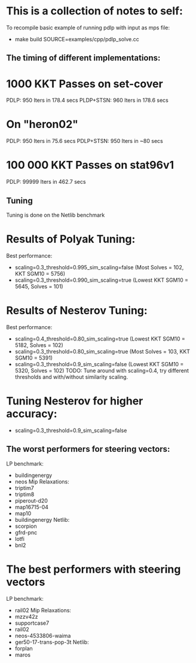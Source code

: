 # This is a collection of notes to self: 
To recompile basic example of running pdlp with input as mps file:
 - make build SOURCE=examples/cpp/pdlp_solve.cc

##  The timing of different implementations: 

# 1000 KKT Passes on set-cover
PDLP:  950 Iters in 178.4 secs
PLDP+STSN: 960 Iters in 178.6 secs

# On "heron02"
PDLP:  950 Iters in 75.6 secs
PDLP+STSN: 950 Iters in ~80 secs


# 100 000 KKT Passes on stat96v1
PDLP: 99999 Iters in 462.7 secs



## Tuning 

Tuning is done on the Netlib benchmark

# Results of Polyak Tuning: 
Best performance: 
- scaling=0.3_threshold=0.995_sim_scaling=false (Most Solves = 102, KKT SGM10 = 5756)
- scaling=0.3_threshold=0.990_sim_scaling=true (Lowest KKT SGM10 = 5645, Solves = 101)

# Results of Nesterov Tuning:  
Best performance: 
- scaling=0.4_threshold=0.80_sim_scaling=true (Lowest KKT SGM10 = 5182, Solves = 102)
- scaling=0.3_threshold=0.80_sim_scaling=true (Most Solves = 103, KKT SGM10 = 5391)
- scaling=0.3_threshold=0.9_sim_scaling=false (Lowest KKT SGM10 = 5320, Solves =  102)
TODO: Tune around with scaling=0.4, try different thresholds and with/without similarity scaling.

# Tuning Nesterov for higher accuracy: 
- scaling=0.3_threshold=0.9_sim_scaling=false

## The worst performers for steering vectors:
LP benchmark: 
- buildingenergy
- neos
Mip Relaxations:
- triptim7
- triptim8
- piperout-d20
- map16715-04
- map10
- buildingenergy
Netlib:
- scorpion
- gfrd-pnc
- lotfi
- bnl2
# The best performers with steering vectors
LP benchmark: 
- rail02
Mip Relaxations:
- mzzv42z
- supportcase7
- rail02
- neos-4533806-waima
- ger50-17-trans-pop-3t
Netlib:
- forplan
- maros